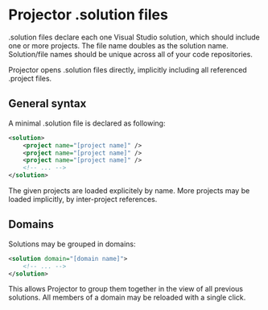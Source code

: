 # Projector .solution files

.solution files declare each one Visual Studio solution, which should include one or more projects.
The file name doubles as the solution name.
Solution/file names should be unique across all of your code repositories.

Projector opens .solution files directly, implicitly including all referenced .project files.

## General syntax

A minimal .solution file is declared as following:
```xml
<solution>
	<project name="[project name]" />
	<project name="[project name]" />
	<project name="[project name]" />
	<!-- ... -->
</solution>
```
The given projects are loaded explicitely by name.
More projects may be loaded implicitly, by inter-project references.

## Domains

Solutions may be grouped in domains:
```xml
<solution domain="[domain name]">
	<!-- ... -->
</solution>
```
This allows Projector to group them together in the view of all previous solutions.
All members of a domain may be reloaded with a single click.


